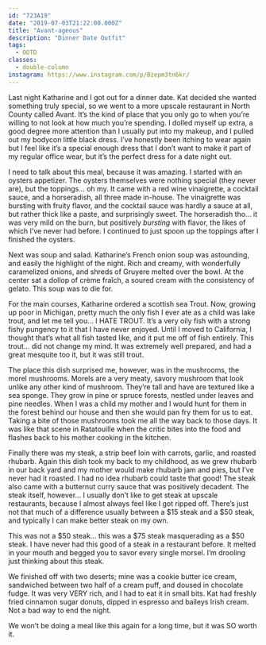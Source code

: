 ```yaml
---
id: "723A19"
date: "2019-07-03T21:22:00.000Z"
title: "Avant-ageous"
description: "Dinner Date Outfit"
tags:
  - OOTD
classes:
  - double-column
instagram: https://www.instagram.com/p/Bzepm3tn6kr/
---
```

Last night Katharine and I got out for a dinner date. Kat decided she wanted something truly special, so we went to a more upscale restaurant in North County called Avant. It’s the kind of place that you only go to when you’re willing to not look at how much you’re spending. I dolled myself up extra, a good degree more attention than I usually put into my makeup, and I pulled out my bodycon little black dress. I’ve honestly been itching to wear again but I feel like it’s a special enough dress that I don’t want to make it part of my regular office wear, but it’s the perfect dress for a date night out.

I need to talk about this meal, because it was amazing. I started with an oysters appetizer. The oysters themselves were nothing special (they never are), but the toppings… oh my. It came with a red wine vinaigrette, a cocktail sauce, and a horseradish, all three made in-house. The vinaigrette was bursting with fruity flavor, and the cocktail sauce was hardly a sauce at all, but rather thick like a paste, and surprisingly sweet. The horseradish tho… it was very mild on the burn, but positively *bursting* with flavor, the likes of which I’ve never had before. I continued to just spoon up the toppings after I finished the oysters.

Next was soup and salad. Katharine’s French onion soup was astounding, and easily the highlight of the night. Rich and creamy, with wonderfully caramelized onions, and shreds of Gruyere melted over the bowl. At the center sat a dollop of crème fraîch, a soured cream with the consistency of gelato. This soup was to die for.

For the main courses, Katharine ordered a scottish sea Trout. Now, growing up poor in Michigan, pretty much the only fish I ever ate as a child was lake trout, and let me tell you… I HATE TROUT. It’s a very oily fish with a strong fishy pungency to it that I have never enjoyed. Until I moved to California, I thought that’s what all fish tasted like, and it put me off of fish entirely. This trout… did not change my mind. It was extremely well prepared, and had a great mesquite too it, but it was still trout.

The place this dish surprised me, however, was in the mushrooms, the morel mushrooms. Morels are a very meaty, savory mushroom that look unlike any other kind of mushroom. They’re tall and have are textured like a sea sponge. They grow in pine or spruce forests, nestled under leaves and pine needles. When I was a child my mother and I would hunt for them in the forest behind our house and then she would pan fry them for us to eat. Taking a bite of those mushrooms took me all the way back to those days. It was like that scene in Ratatouille when the critic bites into the food and flashes back to his mother cooking in the kitchen.

Finally there was my steak, a strip beef loin with carrots, garlic, and roasted rhubarb. Again this dish took my back to my childhood, as we grew rhubarb in our back yard and my mother would make rhubarb jam and pies, but I’ve never had it roasted. I had no idea rhubarb could taste that good! The steak also came with a butternut curry sauce that was positively decadent. The steak itself, however… I usually don’t like to get steak at upscale restaurants, because I almost always feel like I got ripped off. There’s just not that much of a difference usually between a $15 steak and a $50 steak, and typically I can make better steak on my own.

This was not a $50 steak… this was a $75 steak masquerading as a $50 steak. I have never had this good of a steak in a restaurant before. It melted in your mouth and begged you to savor every single morsel. I’m drooling just thinking about this steak.

We finished off with two deserts; mine was a cookie butter ice cream, sandwiched between two half of a cream puff, and doused in chocolate fudge. It was very VERY rich, and I had to eat it in small bits. Kat had freshly fried cinnamon sugar donuts, dipped in espresso and baileys Irish cream. Not a bad way to end the night.

We won’t be doing a meal like this again for a long time, but it was SO worth it.
